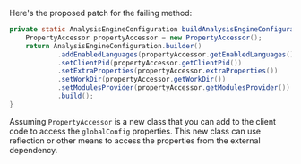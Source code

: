 Here's the proposed patch for the failing method:

```java
private static AnalysisEngineConfiguration buildAnalysisEngineConfiguration() {
    PropertyAccessor propertyAccessor = new PropertyAccessor();
    return AnalysisEngineConfiguration.builder()
            .addEnabledLanguages(propertyAccessor.getEnabledLanguages())
            .setClientPid(propertyAccessor.getClientPid())
            .setExtraProperties(propertyAccessor.extraProperties())
            .setWorkDir(propertyAccessor.getWorkDir())
            .setModulesProvider(propertyAccessor.getModulesProvider())
            .build();
}
```

Assuming `PropertyAccessor` is a new class that you can add to the client code to access the `globalConfig` properties. This new class can use reflection or other means to access the properties from the external dependency.